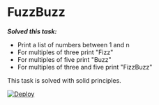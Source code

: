 FuzzBuzz
=========

***Solved this task:***
* Print a list of numbers between 1 and n
* For multiples of three print "Fizz"
* For multiples of five print "Buzz"
* For multiples of three and five print "FizzBuzz"

This task is solved with solid principles.

  
  
[![Deploy](https://www.herokucdn.com/deploy/button.svg)](https://heroku.com/deploy)
